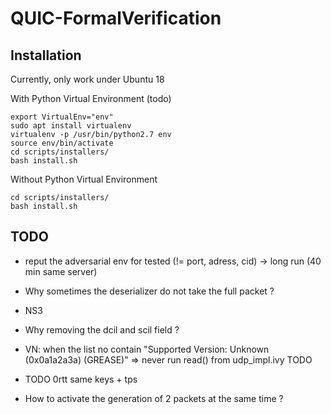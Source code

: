 # QUIC-FormalVerification

## Installation

Currently, only work under Ubuntu 18

With Python Virtual Environment (todo)
```
export VirtualEnv="env"
sudo apt install virtualenv
virtualenv -p /usr/bin/python2.7 env
source env/bin/activate
cd scripts/installers/
bash install.sh
```

Without Python Virtual Environment
```
cd scripts/installers/
bash install.sh
```


## TODO

- reput the adversarial env for tested (!= port, adress, cid) -> long run (40 min same server)

- Why sometimes the deserializer do not take the full packet ?

- NS3

- Why removing the dcil and scil field ?

- VN: when the list no contain "Supported Version: Unknown (0x0a1a2a3a) (GREASE)"
    => never run read() from udp_impl.ivy TODO

- TODO 0rtt same keys + tps

- How to activate the generation of 2 packets at the same time ?
